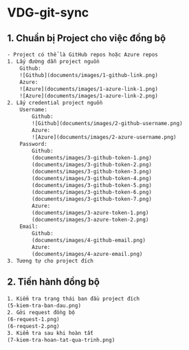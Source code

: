 # VDG-git-sync

## 1. Chuẩn bị Project cho việc đồng bộ

    - Project có thể là GitHub repos hoặc Azure repos
    1. Lấy đường dẫn project nguồn
        Github:
        ![Github](documents/images/1-github-link.png)
        Azure:
        ![Azure](documents/images/1-azure-link-1.png)
        ![Azure](documents/images/1-azure-link-2.png)
    2. Lấy credential project nguồn
        Username:
            Github:
            ![Github](documents/images/2-github-username.png)
            Azure:
            ![Azure](documents/images/2-azure-username.png)
        Password:
            Github:
            (documents/images/3-github-token-1.png)
            (documents/images/3-github-token-2.png)
            (documents/images/3-github-token-3.png)
            (documents/images/3-github-token-4.png)
            (documents/images/3-github-token-5.png)
            (documents/images/3-github-token-6.png)
            (documents/images/3-github-token-7.png)
            Azure:
            (documents/images/3-azure-token-1.png)
            (documents/images/3-azure-token-2.png)
        Email:
            Github:
            (documents/images/4-github-email.png)
            Azure:
            (documents/images/4-azure-email.png)
    3. Tương tự cho project đích

## 2. Tiến hành đồng bộ

    1. Kiểm tra trạng thái ban đầu project đích
    (5-kiem-tra-ban-dau.png)
    2. Gởi request đồng bộ
    (6-request-1.png)
    (6-request-2.png)
    3. Kiểm tra sau khi hoàn tất
    (7-kiem-tra-hoan-tat-qua-trinh.png)
